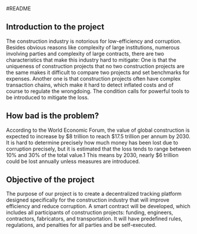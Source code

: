 #README

## Introduction to the project
The construction industry is notorious for low-efficiency and corruption. Besides obvious reasons like complexity of large institutions, numerous involving parties and complexity of large contracts, there are two characteristics that make this industry hard to mitigate: One is that the uniqueness of construction projects that no two construction projects are the same makes it difficult to compare two projects and set benchmarks for expenses. Another one is that construction projects often have complex transaction chains, which make it hard to detect inflated costs and of course to regulate the wrongdoing. The condition calls for powerful tools to be introduced to mitigate the loss.

## How bad is the problem?
According to the World Economic Forum, the value of global construction is expected to increase by $8 trillion to reach $17.5 trillion per annum by 2030. It is hard to determine precisely how much money has been lost due to corruption precisely, but it is estimated that the loss tends to range between 10% and 30% of the total value.1 This means by 2030, nearly $6 trillion could be lost annually unless measures are introduced.

## Objective of the project
The purpose of our project is to create a decentralized tracking platform designed specifically for the construction industry that will improve efficiency and reduce corruption. A smart contract will be developed, which includes all participants of construction projects: funding, engineers, contractors, fabricators, and transportation. It will have predefined rules, regulations, and penalties for all parties and be self-executed.
